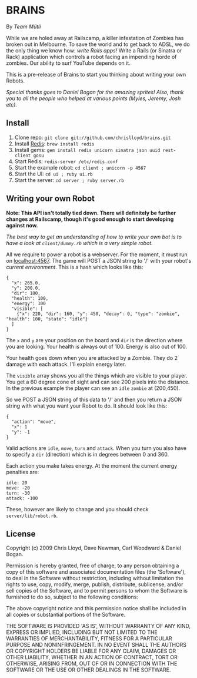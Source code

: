 # BRAINS

By _Team Mütli_

While we are holed away at Railscamp, a killer infestation of Zombies has broken out in Melbourne. To save the world and to get back to ADSL, we do the only thing we know how: _write Rails apps!_ Write a Rails (or Sinatra or Rack) application which controls a robot facing an impending horde of zombies. Our ability to surf YouTube depends on it.

This is a pre-release of Brains to start you thinking about writing your own Robots.

_Special thanks goes to Daniel Bogan for the amazing sprites! Also, thank you to all the people who helped at various points (Myles, Jeremy, Josh etc)._

## Install

 1. Clone repo: `git clone git://github.com/chrislloyd/brains.git`
 2. Install [Redis](http://code.google.com/p/redis/): `brew install redis`
 3. Install gems: `gem install redis unicorn sinatra json uuid rest-client gosu`
 4. Start Redis: `redis-server /etc/redis.conf`
 5. Start the example robot: `cd client ; unicorn -p 4567`
 6. Start the UI: `cd ui ; ruby ui.rb`
 7. Start the server: `cd server ; ruby server.rb`

## Writing your own Robot

**Note: This API isn't totally tied down. There will definitely be further changes at Railscamp, though it's good enough to start developing against now.**

_The best way to get an understanding of how to write your own bot is to have a look at `client/dummy.rb` which is a very simple robot._

All we require to power a robot is a webserver. For the moment, it must run on [localhost:4567](http://localhost:4567). The game will POST a JSON string to '/' with your robot's _current environment_. This is a hash which looks like this:

    {
      "x": 265.0,
      "y": 200.0,
      "dir": 180,
      "health": 100,
      "energy": 100
      "visible": [
        {"x": 220, "dir": 160, "y": 450, "decay": 0, "type": "zombie", "health": 100, "state": "idle"}
      ]
    }

The `x` and `y` are your position on the board and `dir` is the direction where you are looking. Your health is always out of 100. Energy is also out of 100.

Your health goes down when you are attacked by a Zombie. They do 2 damage with each attack. I'll explain energy later.

The `visible` array shows you all the things which are visible to your player. You get a 60 degree cone of sight and can see 200 pixels into the distance. In the previous example the player can see an `idle` `zombie` at (200,450).

So we POST a JSON string of this data to '/' and then you return a JSON string with what you want your Robot to do. It should look like this:

    {
      "action": "move",
      "x": 1
      "y": -1
    }

Valid actions are `idle`, `move`, `turn` and `attack`. When you turn you also have to specify a `dir` (direction) which is in degrees between 0 and 360.

Each action you make takes energy. At the moment the current energy penalties are:

    idle: 20
    move: -20
    turn: -30
    attack: -100

These, however are likely to change and you should check `server/lib/robot.rb`.

## License

Copyright (c) 2009 Chris Lloyd, Dave Newman, Carl Woodward & Daniel Bogan.

Permission is hereby granted, free of charge, to any person obtaining a copy of this software and associated documentation files (the 'Software'), to deal in the Software without restriction, including without limitation the rights to use, copy, modify, merge, publish, distribute, sublicense, and/or sell copies of the Software, and to permit persons to whom the Software is furnished to do so, subject to the following conditions:

The above copyright notice and this permission notice shall be included in all copies or substantial portions of the Software.

THE SOFTWARE IS PROVIDED 'AS IS', WITHOUT WARRANTY OF ANY KIND, EXPRESS OR IMPLIED, INCLUDING BUT NOT LIMITED TO THE WARRANTIES OF MERCHANTABILITY, FITNESS FOR A PARTICULAR PURPOSE AND NONINFRINGEMENT. IN NO EVENT SHALL THE AUTHORS OR COPYRIGHT HOLDERS BE LIABLE FOR ANY CLAIM, DAMAGES OR OTHER LIABILITY, WHETHER IN AN ACTION OF CONTRACT, TORT OR OTHERWISE, ARISING FROM, OUT OF OR IN CONNECTION WITH THE SOFTWARE OR THE USE OR OTHER DEALINGS IN THE SOFTWARE.
